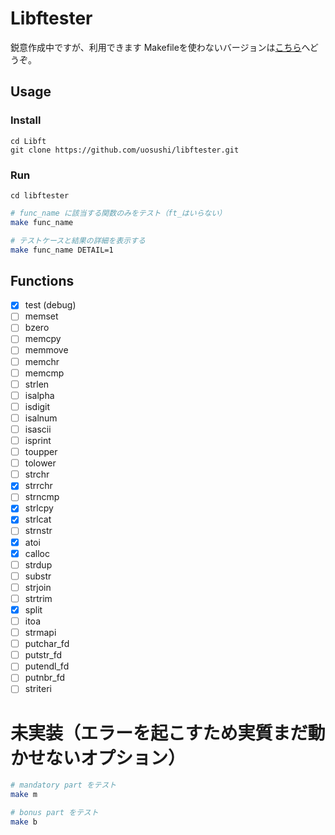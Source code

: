 # Libftester
鋭意作成中ですが、利用できます
Makefileを使わないバージョンは[こちら](https://github.com/uosushi/libftester/tree/a8923ef93477d8ead6ee9985e31af9bab7198617)へどうぞ。

## Usage
### Install
```
cd Libft
git clone https://github.com/uosushi/libftester.git
```
### Run
```
cd libftester
```
```bash
# func_name に該当する関数のみをテスト（ft_はいらない）
make func_name

# テストケースと結果の詳細を表示する
make func_name DETAIL=1
```

## Functions
- [x] test (debug)
- [ ] memset
- [ ] bzero
- [ ] memcpy
- [ ] memmove
- [ ] memchr
- [ ] memcmp
- [ ] strlen
- [ ] isalpha
- [ ] isdigit
- [ ] isalnum
- [ ] isascii
- [ ] isprint
- [ ] toupper
- [ ] tolower
- [ ] strchr
- [x] strrchr
- [ ] strncmp
- [x] strlcpy
- [x] strlcat
- [ ] strnstr
- [x] atoi
- [x] calloc
- [ ] strdup
- [ ] substr
- [ ] strjoin
- [ ] strtrim
- [x] split
- [ ] itoa
- [ ] strmapi
- [ ] putchar_fd
- [ ] putstr_fd
- [ ] putendl_fd
- [ ] putnbr_fd
- [ ] striteri

# 未実装（エラーを起こすため実質まだ動かせないオプション）
```bash
# mandatory part をテスト
make m

# bonus part をテスト
make b
```